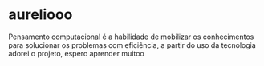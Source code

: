 # aureliooo
Pensamento computacional é a habilidade de mobilizar os conhecimentos para solucionar os problemas com eficiência, a partir do uso da tecnologia
adorei o projeto, espero aprender muitoo
